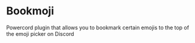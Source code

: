 # Bookmoji
Powercord plugin that allows you to bookmark certain emojis to the top of the emoji picker on Discord
